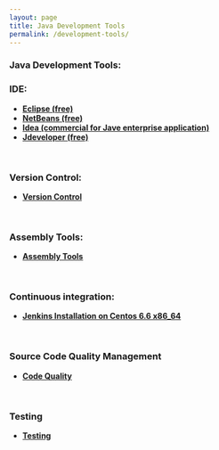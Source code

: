 ```yaml
---
layout: page
title: Java Development Tools
permalink: /development-tools/
---
```


### Java Development Tools:


### IDE:


<ul>
    <li><strong><a href="http://www.eclipse.org/downloads/" rel="nofollow">Eclipse (free)</a></strong></li>
    <li><strong><a href="https://netbeans.org/downloads/" rel="nofollow">NetBeans (free)</a></strong></li>
    <li><strong><a href="https://www.jetbrains.com/idea/" rel="nofollow">Idea (commercial for Jave enterprise application)</a></strong></li>
    <li><strong><a href="http://www.oracle.com/technetwork/developer-tools/jdev/downloads/index.html" rel="nofollow">Jdeveloper (free)</a></strong></li>
</ul>


<br/>

### Version Control:

<ul>
    <li><strong><a href="/development-tools/version-controls/">Version Control</a></strong></li>
</ul>


<br/>

### Assembly Tools:

<ul>
    <li><strong><a href="/development-tools/assembly-tools/">Assembly Tools</a></strong></li>
</ul>


<br/>

### Continuous integration:

<ul>
    <li><strong><a href="/development-tools/continuous-integration/jenkins/">Jenkins Installation on Centos 6.6 x86_64</a></strong></li>
</ul>


<br/>

### Source Code Quality Management

<ul>
    <li><strong><a href="/development-tools/code-quality/">Code Quality</a></strong></li>
</ul>


<br/>

### Testing

<ul>
    <li><strong><a href="/development-tools/testing/">Testing</a></strong></li>
</ul>
